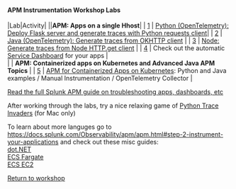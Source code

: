 #### APM Instrumentation Workshop Labs 

|Lab|Activity|
||**APM: Apps on a single Hhost**|
| [1](../python) | [Python (OpenTelemetry): Deploy Flask server and generate traces with Python requests client](../python)|
| [2](../java) | [Java (OpenTelemetry): Generate traces from OKHTTP client](../java) |
| [3](../node) | [Node: Generate traces from Node HTTP.get client](../node) |
| [4](../dashboards/servicedashboard.md) | Check out the automatic [Service Dashboard](../dashboards/servicedashboard.md) for your apps |  
| | **APM: Containerized apps on Kubernetes and Advanced Java APM Topics** |
| [5](../k8s) | [APM for Containerized Apps on Kubernetes](../k8s): Python and Java examples / Manual Instrumentation / OpenTelemetry Collector |

[Read the full Splunk APM guide on troubleshooting apps, dashboards, etc](https://docs.splunk.com/Observability/apm/apm.html)

After working through the labs, try a nice relaxing game of [Python Trace Invaders](https://github.com/signalfx/apmworkshop/tree/master/apm/python/traceinvaders) (for Mac only)

To learn about more languges go to https://docs.splunk.com/Observability/apm/apm.html#step-2-instrument-your-applications and check out these misc guides:  
[dot.NET](../misc/dotnet)  
[ECS Fargate](../misc/ecs-fargate)  
[ECS EC2](../misc/ecs-ec2)  

[Return to workshop](../README.md)